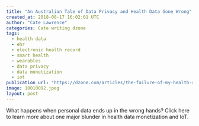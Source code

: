 ```yaml
---
title: "An Australian Tale of Data Privacy and Health Data Gone Wrong"
created_at: 2018-08-17 16:02:01 UTC
author: "Cate Lawrence"
categories: Cate writing dzone
tags: 
  - health data
  - ehr
  - electronic health record
  - smart health
  - wearables
  - data privacy
  - data monetization
  - iot
publication_url: "https://dzone.com/articles/the-failure-of-my-health-record-and-data-privacy"
image: 10010092.jpeg
layout: post
---
```

What happens when personal data ends up in the wrong hands? Click here to learn more about one major blunder in health data monetization and IoT.

